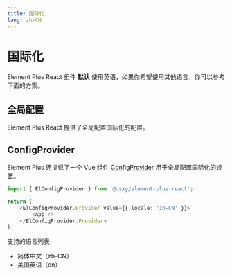 ```yaml
---
title: 国际化
lang: zh-CN
---
```


# 国际化

Element Plus React 组件 **默认** 使用英语，如果你希望使用其他语言，你可以参考下面的方案。

## 全局配置

Element Plus React 提供了全局配置国际化的配置。

## ConfigProvider

Element Plus 还提供了一个 Vue 组件 [ConfigProvider](/component/config-provider) 用于全局配置国际化的设置。

```ts [App.tsx]
import { ElConfigProvider } from '@qsxy/element-plus-react';

return (
    <ElConfigProvider.Provider value={{ locale: 'zh-CN' }}>
        <App />
    </ElConfigProvider.Provider>
);
```

<!-- ## 日期和时间本地化

我们使用 [Day.js](https://day.js.org/docs/en/i18n/i18n) 库来管理组件的日期和时间，例如 `DatePicker`。 必须在 Day.js 中设置一个适当的区域，以便使国际化充分发挥作用。 您必须分开导入 Day.js 的区域设置。

```ts
import 'dayjs/locale/zh-cn';
``` -->

<!-- 完整文档详见： [ConfigProvider](/component/config-provider) -->

<ElLink href="https://github.com/ahqsluoye/element-plus-react/tree/main/src/locale">支持的语言列表</ElLink>

<ul class="language-list">
  <li>简体中文（zh-CN）</li>
  <li>美国英语（en）</li>
  <!-- <li>阿塞拜疆语（az）</li>
  <li>德语（de）</li>
  <li>葡萄牙语（pt）</li>
  <li>西班牙语（es）</li>
  <li>丹麦语（da）</li>
  <li>法语（fr）</li>
  <li>挪威语（nb-NO）</li>
  <li>繁体中文（zh-tw）</li>
  <li>意大利语（it）</li>
  <li>韩语（ko）</li>
  <li>日语（ja）</li>
  <li>荷兰语（nl）</li>
  <li>越南语（vi）</li>
  <li>俄语（ru）</li>
  <li>土耳其语（tr）</li>
  <li>巴西葡萄牙语（pt-br）</li>
  <li>波斯语（fa）</li>
  <li>泰语（th）</li>
  <li>印度尼西亚语（id）</li>
  <li>保加利亚语（bg）</li>
  <li>普什图语（pa）</li>
  <li>波兰语（pl）</li>
  <li>芬兰语（fi）</li>
  <li>瑞典语（sv）</li>
  <li>希腊语（el）</li>
  <li>斯洛伐克语（sk）</li>
  <li>加泰罗尼亚语（ca）</li>
  <li>捷克语（cs）</li>
  <li>乌克兰语（uk）</li>
  <li>土库曼语（tk）</li>
  <li>泰米尔语（ta）</li>
  <li>拉脱维亚语（lv）</li>
  <li>南非荷兰语（af）</li>
  <li>爱沙尼亚语（et）</li>
  <li>斯洛文尼亚语（sl）</li>
  <li>阿拉伯语（ar）</li>
  <li>希伯来语（he）</li>
  <li>立陶宛语（lt）</li>
  <li>蒙古语（mn）</li>
  <li>哈萨克语（kk）</li>
  <li>匈牙利语（hu）</li>
  <li>罗马尼亚语（ro）</li>
  <li>库尔德语（ku）</li>
  <li>库尔德语 (ckb)</li>
  <li>维吾尔语 (ug-cn)</li>
  <li>高棉语 (km)</li>
  <li>塞尔维亚语 (sr)</li>
  <li>巴斯克语 (eu)</li>
  <li>吉尔吉斯语 (ky)</li>
  <li>亚美尼亚语 (hy-am)</li>
  <li>克罗地亚语（hr）</li>
  <li>世界语 (eo)</li>
  <li>孟加拉语 (bn)</li>
  <li>马来语 (ms)</li>
  <li>马达加斯加 (mg)</li>
  <li>斯瓦希里语(sw)</li>
  <li>乌兹别克语 (uz-uz)</li>
  <li>Egyptian Arabic (ar-eg)</li>
  <li>缅甸语 (my)</li>
  <li>印地语 (hi)</li>
  <li>挪威语 (no)</li>
  <li>中国香港 (zh-hk)</li>
  <li>中国澳门 (zh-mo)</li>
  <li>泰卢固语 (te)</li> -->
</ul>

<style>
  .language-list {
    list-style: disc
  }
</style>
